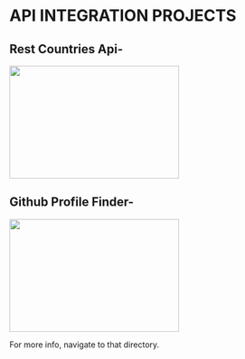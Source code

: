 # API INTEGRATION PROJECTS

## Rest Countries Api-
<img src="https://github.com/user-attachments/assets/eabf304a-4b60-439f-92d0-2aefff0704a3" width="300" height="200">

## Github Profile Finder-
<img src="https://github.com/user-attachments/assets/d74c85d6-e80f-46ec-81a6-30e4c6b60c94" width="300" height="200">

For more info, navigate to that directory.
